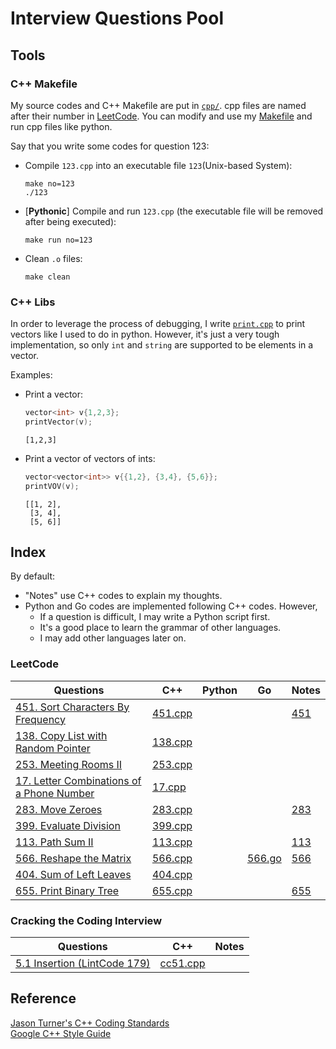 # Interview Questions Pool

## Tools
### C++ Makefile
My source codes and C++ Makefile are put in [`cpp/`](cpp). cpp files are named after their number in [LeetCode](https://leetcode.com/). You can modify and use my [Makefile](cpp/Makefile) and run cpp files like python.

Say that you write some codes for question 123:

- Compile `123.cpp` into an executable file `123`(Unix-based System):
    ```
    make no=123
    ./123
    ```
- [**Pythonic**] Compile and run `123.cpp` (the executable file will be removed after being executed):
    ```
    make run no=123
    ```
- Clean `.o` files:
    ```
    make clean
    ```

### C++ Libs
In order to leverage the process of debugging, I write [`print.cpp`](cpp/print.cpp) to print vectors like I used to do in python. However, it's just a very tough implementation, so only `int` and `string` are supported to be elements in a vector.

Examples:

- Print a vector:
    ```cpp
    vector<int> v{1,2,3};
    printVector(v);
    ```
    ```
    [1,2,3]
    ```

- Print a vector of vectors of ints:
    ```cpp
    vector<vector<int>> v{{1,2}, {3,4}, {5,6}};
    printVOV(v);
    ```
    ```
    [[1, 2],
     [3, 4],
     [5, 6]]
    ```

## Index
By default:
- "Notes" use C++ codes to explain my thoughts.
- Python and Go codes are implemented following C++ codes. However,
    - If a question is difficult, I may write a Python script first.
    - It's a good place to learn the grammar of other languages.
    - I may add other languages later on.

### LeetCode
|Questions|C++|Python|Go|Notes|
|--|--|--|--|--|
|[451. Sort Characters By Frequency](https://leetcode.com/problems/sort-characters-by-frequency/)|[451.cpp](cpp/451.cpp)|||[451](notes/451.md)|
|[138. Copy List with Random Pointer](https://leetcode.com/problems/copy-list-with-random-pointer/)|[138.cpp](cpp/138.cpp)||||
|[253. Meeting Rooms II](https://leetcode.com/problems/meeting-rooms-ii/)|[253.cpp](cpp/253.cpp)||||
|[17. Letter Combinations of a Phone Number](https://leetcode.com/problems/letter-combinations-of-a-phone-number/)|[17.cpp](cpp/17.cpp)||||
|[283. Move Zeroes](https://leetcode.com/problems/move-zeroes/)|[283.cpp](cpp/283.cpp)|||[283](notes/283.md)|
|[399. Evaluate Division](https://leetcode.com/problems/evaluate-division/)|[399.cpp](cpp/399.cpp)||||
|[113. Path Sum II](https://leetcode.com/problems/path-sum-ii/)|[113.cpp](cpp/113.cpp)|||[113](notes/113.md)|
|[566. Reshape the Matrix](https://leetcode.com/problems/reshape-the-matrix/)|[566.cpp](cpp/566.cpp)||[566.go](go/566.go)|[566](notes/566.md)|
|[404. Sum of Left Leaves](https://leetcode.com/problems/sum-of-left-leaves/)|[404.cpp](cpp/404.cpp)|||[]()|
|[655. Print Binary Tree](https://leetcode.com/problems/print-binary-tree/)|[655.cpp](cpp/655.cpp)|||[655](notes/655.md)|

### Cracking the Coding Interview
|Questions|C++|Notes|
|--|--|--|
|[5.1 Insertion (LintCode 179)](https://www.lintcode.com/problem/update-bits/)|[cc51.cpp](cpp/cc51.cpp)||


## Reference
[Jason Turner's C++ Coding Standards](https://gist.github.com/lefticus/10191322)  
[Google C++ Style Guide](https://google.github.io/styleguide/cppguide.html)  